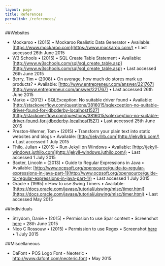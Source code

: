 ```yaml
---
layout: page
title: References
permalink: /references/
---
```

##Websites
- Mockaroo &#x2022; (2015) &#x2022; Mockaroo Realistic Data Generator &#x2022; Available: [https://www.mockaroo.com](https://www.mockaroo.com/) &#x2022; Last accessed 26th June 2015
- W3 Schools &#x2022; (2015) &#x2022; SQL Create Table Statement &#x2022; Available: [http://www.w3schools.com/sql/sql_create_table.asp](http://www.w3schools.com/sql/sql_create_table.asp) &#x2022; Last accessed 26th June 2015
- Berry, Tim &#x2022; (2008) &#x2022; On average, how much do stores mark up products? &#x2022; Available: [http://www.entrepreneur.com/answer/221767](http://www.entrepreneur.com/answer/221767) &#x2022; Last accessed 26th June 2015
- Marko &#x2022; (2012) &#x2022; SQLException: No suitable driver found &#x2022; Available: [http://stackoverflow.com/questions/3816015/sqlexception-no-suitable-driver-found-for-jdbcderby-localhost1527](http://stackoverflow.com/questions/3816015/sqlexception-no-suitable-driver-found-for-jdbcderby-localhost1527) &#x2022; Last accessed 25th June 2015
- Preston-Werner, Tom &#x2022; (2015) &#x2022; Transform your plain text into static websites and blogs &#x2022; Available: [http://jekyllrb.com](http://jekyllrb.com/) &#x2022; Last accessed 1 July 2015
- Thilo, Julian &#x2022; (2015) &#x2022; Run Jekyll on Windows &#x2022; Available: [http://jekyll-windows.juthilo.com](http://jekyll-windows.juthilo.com/) &#x2022; Last accessed 1 July 2015
- Baxter, Lincoln &#x2022; (2013) &#x2022; Guide to Regular Expressions in Java &#x2022; Available: [http://www.ocpsoft.org/opensource/guide-to-regular-expressions-in-java-part-1](http://www.ocpsoft.org/opensource/guide-to-regular-expressions-in-java-part-1/) &#x2022; Last accessed 1 July 2015
- Oracle &#x2022; (1995) &#x2022; How to use Swing Timers &#x2022; Available: [https://docs.oracle.com/javase/tutorial/uiswing/misc/timer.html](https://docs.oracle.com/javase/tutorial/uiswing/misc/timer.html) &#x2022; Last accessed May 2015

##Individuals
- Strydom, Danie &#x2022; (2015) &#x2022; Permission to use Spar content &#x2022; Screenshot [here](http://i.imgur.com/poPU8jX.png) &#x2022; 28th June 2015
- Nico C Rossouw &#x2022; (2015) &#x2022; Permission to use Regex &#x2022; Screenshot [here](http://i.imgur.com/E00Xpye.png) &#x2022; 1 July 2015

##Miscellaneous
- DaFont &#x2022; POS Logo Font - Neoteric &#x2022; http://www.dafont.com/neoteric.font &#x2022; May 2015